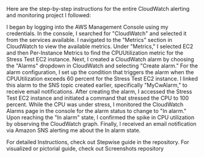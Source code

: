 Here are the step-by-step instructions for the entire CloudWatch alerting and monitoring project I followed:

I began by logging into the AWS Management Console using my credentials.
In the console, I searched for "CloudWatch" and selected it from the services available.
I navigated to the "Metrics" section in CloudWatch to view the available metrics.
Under "Metrics," I selected EC2 and then Per-Instance Metrics to find the CPUUtilization metric for the Stress Test EC2 instance.
Next, I created a CloudWatch alarm by choosing the "Alarms" dropdown in CloudWatch and selecting "Create alarm."
For the alarm configuration, I set up the condition that triggers the alarm when the CPUUtilization exceeds 60 percent for the Stress Test EC2 instance.
I linked this alarm to the SNS topic created earlier, specifically "MyCwAlarm," to receive email notifications.
After creating the alarm, I accessed the Stress Test EC2 instance and initiated a command that stressed the CPU to 100 percent.
While the CPU was under stress, I monitored the CloudWatch Alarms page in the console for the alarm status to change to "In alarm."
Upon reaching the "In alarm" state, I confirmed the spike in CPU utilization by observing the CloudWatch graph.
Finally, I received an email notification via Amazon SNS alerting me about the In alarm state.

For detailed Instructions, check out Stepwise guide in the repository.
For visualized or pictorial guide, check out Screenshots repository
